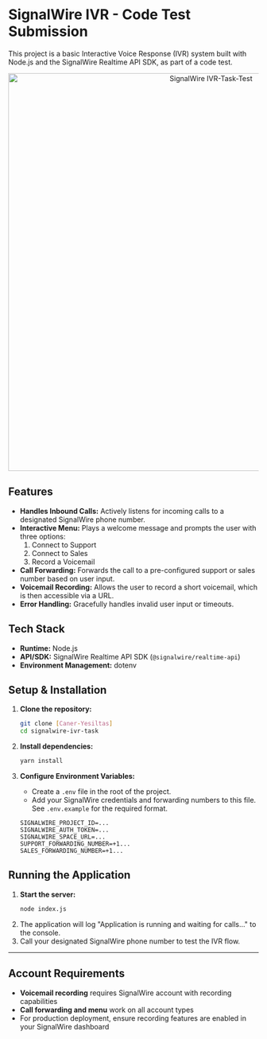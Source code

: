# SignalWire IVR - Code Test Submission

This project is a basic Interactive Voice Response (IVR) system built with Node.js and the SignalWire Realtime API SDK, as part of a code test.


<div align="center">
    <img src="./assets/SignalWire IVR-Task-Test.gif" alt="SignalWire IVR-Task-Test" width="800"/>
</div>

## Features

-   **Handles Inbound Calls:** Actively listens for incoming calls to a designated SignalWire phone number.
-   **Interactive Menu:** Plays a welcome message and prompts the user with three options:
    1.  Connect to Support
    2.  Connect to Sales
    3.  Record a Voicemail
-   **Call Forwarding:** Forwards the call to a pre-configured support or sales number based on user input.
-   **Voicemail Recording:** Allows the user to record a short voicemail, which is then accessible via a URL.
-   **Error Handling:** Gracefully handles invalid user input or timeouts.

## Tech Stack

-   **Runtime:** Node.js
-   **API/SDK:** SignalWire Realtime API SDK (`@signalwire/realtime-api`)
-   **Environment Management:** dotenv

## Setup & Installation

1.  **Clone the repository:**
    ```bash
    git clone [Caner-Yesiltas]
    cd signalwire-ivr-task
    ```

2.  **Install dependencies:**
    ```bash
    yarn install
    ```

3.  **Configure Environment Variables:**
    -   Create a `.env` file in the root of the project.
    -   Add your SignalWire credentials and forwarding numbers to this file. See `.env.example` for the required format.

    ```
    SIGNALWIRE_PROJECT_ID=...
    SIGNALWIRE_AUTH_TOKEN=...
    SIGNALWIRE_SPACE_URL=...
    SUPPORT_FORWARDING_NUMBER=+1...
    SALES_FORWARDING_NUMBER=+1...
    ```

## Running the Application

1.  **Start the server:**
    ```bash
    node index.js
    ```
2.  The application will log "Application is running and waiting for calls..." to the console.
3.  Call your designated SignalWire phone number to test the IVR flow.

---

## Account Requirements
- **Voicemail recording** requires SignalWire account with recording capabilities
- **Call forwarding and menu** work on all account types
- For production deployment, ensure recording features are enabled in your SignalWire dashboard